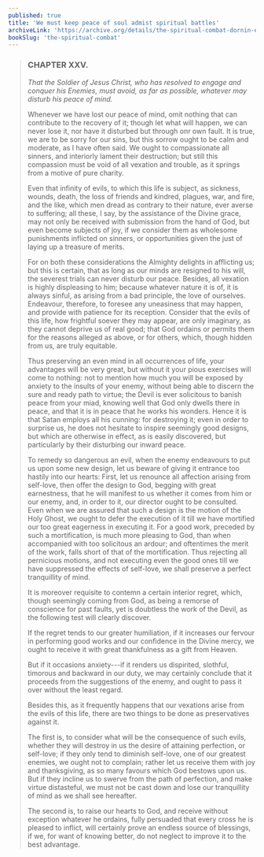 ```yaml
---
published: true
title: 'We must keep peace of soul admist spiritual battles'
archiveLink: 'https://archive.org/details/the-spiritual-combat-dornin-edition/page/98?view=theater'
bookSlug: 'the-spiritual-combat'
---
```


> ### CHAPTER XXV.
>
> *That the Soldier of Jesus Christ, who has resolved to engage and conquer his Enemies, must avoid, as far as possible, whatever may disturb his peace of mind.*
>
> Whenever we have lost our peace of mind, omit nothing that can contribute to the recovery of it; though let what will happen, we can never lose it, nor have it disturbed but through onr own fault. It is true, we are to be sorry for our sins, but this sorrow ought to be calm and moderate, as I have often said. We ought to compassionate all sinners, and interiorly lament their destruction; but still this compassion must be void of all vexation and trouble, as it springs from a motive of pure charity.
>
> Even that infinity of evils, to which this life is subject, as sickness, wounds, death, the loss of friends and kindred, plagues, war, and fire, and the like, which men dread as contrary to their nature, ever averse to suffering; all these, I say, by the assistance of the Divine grace, may not only be received with submission from the hand of God, but even become subjects of joy, if we consider them as wholesome punishments inflicted on sinners, or opportunities given the just of laying up a treasure of merits.
>
> For on both these considerations the Almighty delights in afflicting us; but this is certain, that as long as our minds are resigned to his will, the severest trials can never disturb our peace. Besides, all vexation is highly displeasing to him; because whatever nature it is of, it is always sinful, as arising from a bad principle, the love of ourselves. Endeavour, therefore, to foresee any uneasiness that may happen, and provide with patience for its reception. Consider that the evils of this life, how frightful soever they may appear, are only imaginary, as they cannot deprive us of real good; that God ordains or permits them for the reasons alleged as above, or for others, which, though hidden from us, are truly equitable.
>
> Thus preserving an even mind in all occurrences of life, your advantages will be very great, but without it your pious exercises will come to nothing: not to mention how much you will be exposed by anxiety to the insults of your enemy, without being able to discern the sure and ready path to virtue; the Devil is ever solicitous to banish peace from your miad, knowing well that God only dwells there in peace, and that it is in peace that he works his wonders. Hence it is that Satan employs all his cunning: for destroying it; even in order to surprise us, he does not hesitate to inspire seemingly good designs, but which are otherwise in effect, as is easily discovered, but particularly by their disturbing our inward peace.
>
> To remedy so dangerous an evil, when the enemy endeavours to put us upon some new design, let us beware of giving it entrance too hastily into our hearts: First, let us renounce all affection arising from self-love, then offer the design to God, begging with great earnestness, that he will manifest to us whether it comes from him or our enemy, and, in order to it, our director ought to be consulted. Even when we are assured that such a design is the motion of the Holy Ghost, we ought to defer the execution of it till we have mortified our too great eagerness in executing it. For a good work, preceded by such a mortification, is much more pleasing to God, than when accompanied with too solicitous an ardour; and oftentimes the merit of the work, falls short of that of the mortification. Thus rejecting all pernicious motions, and not executing even the good ones till we have suppressed the effects of self-love, we shall preserve a perfect tranquillity of mind.
>
> It is moreover requisite to contemn a certain interior regret, which, though seemingly coming from God, as being a remorse of conscience for past faults, yet is doubtless the work of the Devil, as the following test will clearly discover.
>
> If the regret tends to our greater humiliation, if it increases our fervour in performing good works and our confidence in the Divine mercy, we ought to receive it with great thankfulness as a gift from Heaven.
>
> But if it occasions anxiety---if it renders us dispirited, slothful, timorous and backward in our duty, we may certainly conclude that it proceeds from the suggestions of the enemy, and ought to pass it over without the least regard.
>
> Besides this, as it frequently happens that our vexations arise from the evils of this life, there are two things to be done as preservatives against it.
>
> The first is, to consider what will be the consequence of such evils, whether they will destroy in us the desire of attaining perfection, or self-love; if they only tend to diminish self-love, one of our greatest enemies, we ought not to complain; rather let us receive them with joy and thanksgiving, as so many favours which God bestows upon us. But if they incline us to swerve from the path of perfection, and make virtue distasteful, we must not be cast down and lose our tranquillity of mind as we shall see hereafter.
>
> The second is, to raise our hearts to God, and receive without exception whatever he ordains, fully persuaded that every cross he is pleased to inflict, will certainly prove an endless source of blessings, if we, for want of knowing better, do not neglect to improve it to the best advantage.